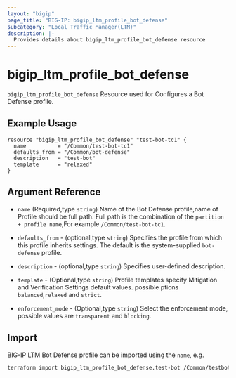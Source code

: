 ```yaml
---
layout: "bigip"
page_title: "BIG-IP: bigip_ltm_profile_bot_defense"
subcategory: "Local Traffic Manager(LTM)"
description: |-
  Provides details about bigip_ltm_profile_bot_defense resource
---
```


# bigip\_ltm\_profile\_bot\_defense

`bigip_ltm_profile_bot_defense` Resource used for Configures a Bot Defense profile.

## Example Usage

```hcl
resource "bigip_ltm_profile_bot_defense" "test-bot-tc1" {
  name          = "/Common/test-bot-tc1"
  defaults_from = "/Common/bot-defense"
  description   = "test-bot"
  template      = "relaxed"
}
```      

## Argument Reference

* `name` (Required,type `string`) Name of the Bot Defense profile,name of Profile should be full path. Full path is the combination of the `partition + profile name`,For example `/Common/test-bot-tc1`.

* `defaults_from` - (optional,type `string`) Specifies the profile from which this profile inherits settings. The default is the system-supplied `bot-defense` profile.

* `description` - (optional,type `string`) Specifies user-defined description.

* `template` - (Optional,type `string`) Profile templates specify Mitigation and Verification Settings default values. possible ptions `balanced`,`relaxed` and `strict`.

* `enforcement_mode` - (Optional,type `string`) Select the enforcement mode, possible values are `transparent` and `blocking`.


## Import

BIG-IP LTM Bot Defense profile can be imported using the `name`, e.g.

```bash
terraform import bigip_ltm_profile_bot_defense.test-bot /Common/testbotprofile01
```
